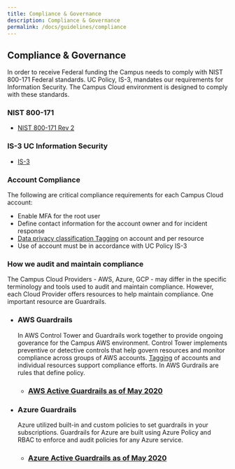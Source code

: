```yaml
---
title: Compliance & Governance
description: Compliance & Governance
permalink: /docs/guidelines/compliance
---
```


## Compliance & Governance
In order to receive Federal funding the Campus needs to comply with NIST 800-171 Federal standards.  UC Policy, IS-3, mandates our requirements for Information Security. The Campus Cloud environment is designed to comply with these standards.

### NIST 800-171
* [NIST 800-171 Rev 2](https://csrc.nist.gov/publications/detail/sp/800-171/rev-2/final)

### IS-3 UC Information Security
* [IS-3](https://security.ucop.edu/policies/it-policies.html)

### Account Compliance
The following are critical compliance requirements for each Campus Cloud account:
- Enable MFA for the root user
- Define contact information for the account owner and for incident response
- [Data privacy classification Tagging](tagging) on account and per resource
- Use of account must be in accordance with UC Policy IS-3

### How we audit and maintain compliance

The Campus Cloud Providers - AWS, Azure, GCP - may differ in the specific terminology and tools used to audit and maintain compliance. However, each Cloud Provider offers resources to help maintain compliance.  One important resource are Guardrails.  

* ### AWS Guardrails
    In AWS Control Tower and  Guardrails work together to provide ongoing goverance for the Campus AWS environment. Control Tower implements preventive or detective controls that help govern resources and monitor compliance across groups of AWS accounts.  [Tagging](/campus-cloud-docs/glassoary/tags) of accounts and individual resources support compliance efforts. In AWS Gurdrails are rules that define policy. 
    
    * ### [AWS Active Guardrails as of May 2020](guardrails.aws)


* ### Azure Guardrails
    Azure utilized built-in and custom policies to set guardrails in your subscriptions. Guardrails for Azure are built using Azure Policy and RBAC to enforce and audit policies for any Azure service.
    
    * ### [Azure Active Guardrails as of May 2020](guardrails.azure)


